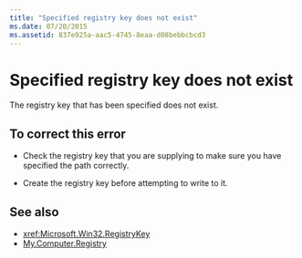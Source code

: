 ```yaml
---
title: "Specified registry key does not exist"
ms.date: 07/20/2015
ms.assetid: 837e925a-aac5-4745-8eaa-d08bebbcbcd3
---
```

# Specified registry key does not exist
The registry key that has been specified does not exist.  
  
## To correct this error  
  
- Check the registry key that you are supplying to make sure you have specified the path correctly.  
  
- Create the registry key before attempting to write to it.  
  
## See also

- <xref:Microsoft.Win32.RegistryKey>
- [My.Computer.Registry](xref:Microsoft.VisualBasic.MyServices.RegistryProxy)

